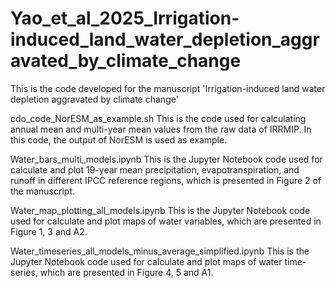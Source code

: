 # Yao_et_al_2025_Irrigation-induced_land_water_depletion_aggravated_by_climate_change
This is the code developed for the manuscript 'Irrigation-induced land water depletion aggravated by climate change'

cdo_code_NorESM_as_example.sh
This is the code used for calculating annual mean and multi-year mean values from the raw data of IRRMIP. In this code, the output of NorESM is used as example.

Water_bars_multi_models.ipynb
This is the Jupyter Notebook code used for calculate and plot 19-year mean precipitation, evapotranspiration, and runoff in different IPCC reference regions, which is presented in Figure 2 of the manuscript.

Water_map_plotting_all_models.ipynb
This is the Jupyter Notebook code used for calculate and plot maps of water variables, which are presented in Figure 1, 3 and A2.

Water_timeseries_all_models_minus_average_simplified.ipynb
This is the Jupyter Notebook code used for calculate and plot maps of water time-series, which are presented in Figure 4, 5 and A1.
